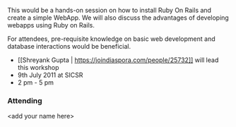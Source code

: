 This would be a hands-on session on how to install Ruby On Rails and create a simple WebApp. We will also discuss the advantages of developing webapps using Ruby on Rails.

For attendees, pre-requisite knowledge on basic web development and database interactions would be beneficial.

- [[Shreyank Gupta | https://joindiaspora.com/people/25732]] will lead this workshop
- 9th July 2011 at SICSR
- 2 pm - 5 pm

### Attending

  &lt;add your name here&gt;

